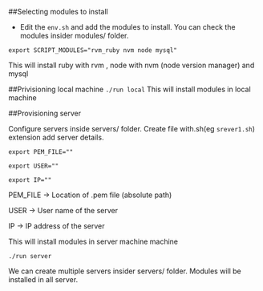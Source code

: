 ##Selecting modules to install
* Edit the ```env.sh``` and add the modules to install. You can check the modules insider modules/ folder.

```export SCRIPT_MODULES="rvm_ruby nvm node mysql"```

This will install ruby with rvm , node with nvm (node version manager) and mysql

##Privisioning local machine
``` ./run local ```
This will install modules in local machine

##Provisioning server

Configure servers inside servers/ folder.  Create file with.sh(eg ```srever1.sh```) extension add server details.

```export PEM_FILE=""```

```export USER=""```

```export IP=""```

PEM_FILE -> Location of .pem file (absolute path)

USER -> User name of the server

IP -> IP address of the server

This will install modules in server machine machine

``` ./run server ```

We can create multiple servers insider servers/ folder. Modules will be installed in all server.
